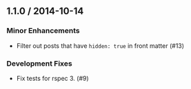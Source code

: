## 1.1.0 / 2014-10-14

### Minor Enhancements

  * Filter out posts that have `hidden: true` in front matter (#13)

### Development Fixes

  * Fix tests for rspec 3. (#9)
